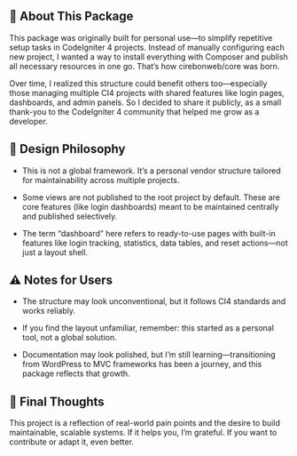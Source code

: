 ## 🧭 About This Package

This package was originally built for personal use—to simplify repetitive setup tasks in CodeIgniter 4 projects. Instead of manually configuring each new project, I wanted a way to install everything with Composer and publish all necessary resources in one go. That’s how cirebonweb/core was born.

Over time, I realized this structure could benefit others too—especially those managing multiple CI4 projects with shared features like login pages, dashboards, and admin panels. So I decided to share it publicly, as a small thank-you to the CodeIgniter 4 community that helped me grow as a developer.

## 🧩 Design Philosophy

- This is not a global framework. It’s a personal vendor structure tailored for maintainability across multiple projects.

- Some views are not published to the root project by default. These are core features (like login dashboards) meant to be maintained centrally and published selectively.

- The term “dashboard” here refers to ready-to-use pages with built-in features like login tracking, statistics, data tables, and reset actions—not just a layout shell.

## ⚠️ Notes for Users

- The structure may look unconventional, but it follows CI4 standards and works reliably.

- If you find the layout unfamiliar, remember: this started as a personal tool, not a global solution.

- Documentation may look polished, but I’m still learning—transitioning from WordPress to MVC frameworks has been a journey, and this package reflects that growth.

## 🙏 Final Thoughts

This project is a reflection of real-world pain points and the desire to build maintainable, scalable systems. If it helps you, I’m grateful. If you want to contribute or adapt it, even better.